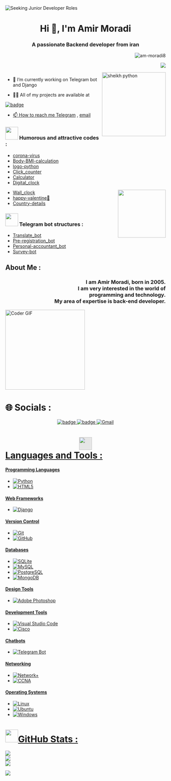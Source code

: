 <img src="https://user-images.githubusercontent.com/35267447/206916906-9bfb66d9-c419-44c2-908a-4885e610425f.gif" alt="Seeking Junior Developer Roles" style="max-width: 100%; display: inline-block;" data-target="animated-image.originalImage">
<h1 align="center">Hi 👋, I'm Amir Moradi</h1>
<h3 align="center">A passionate Backend developer from iran</h3>

<p align="right"> <img src="https://komarev.com/ghpvc/?username=am-moradi8&label=Profile%20views&color=FF0004&style=flat" alt="am-moradi8" /> </p>

<p align="right"> <img src="https://shields.io/github/followers/am-moradi8?style=for-the-badge&logo=github" /> </p>


<img  height="200px"  align="right" alt="sheikh python" src="https://camo.githubusercontent.com/c87ad6a19c7544e9b15b362bb5db638da7bb26f1d4442ed5bdf7c9e01640b751/68747470733a2f2f6d69722d73332d63646e2d63662e626568616e63652e6e65742f70726f6a6563745f6d6f64756c65732f68642f3036663231613136313932313931392e363363643738383764306137302e676966" data-canonical-src="https://mir-s3-cdn-cf.behance.net/project_modules/hd/06f21a161921919.63cd7887d0a70.gif" style="max_width: 100%; display: inline-block;" data-target="animated-image.originalImage">

<p align="left"> <a href="https://twitter.com/" target="blank"><img src="https://img.shields.io/twitter/follow/?logo=twitter&style=for-the-badge" alt="" /></a> </p>

- 🔭 I’m currently working on Telegram bot and Django

- 👨‍💻 All of my projects are available at

<a href="https://github.com/am-moradi8" rel="nofollow"><img src="https://camo.githubusercontent.com/2a20aa45e6fb4779618656ad8284b4113ad07b2722b3aef297fc1cf488447d4e/68747470733a2f2f696d672e736869656c64732e696f2f656e64706f696e743f75726c3d68747470733a2f2f676973742e67697468756275736572636f6e74656e742e636f6d2f727564726162617261642f30323731633662353263663931313238393139393164306330366536393939612f7261772f72622d6769746875622e6a736f6e" alt="badge" data-canonical-src="https://img.shields.io/endpoint?url=https://gist.githubusercontent.com/rudrabarad/0271c6b52cf9112891991d0c06e6999a/raw/rb-github.json" style="max-width: 100%;">

- 📫 How to reach me [Telegram](https://t.me/Am_moradi8) ,
[email](mailto:amirmoradi319mo@gmail.com)

<h3 align="left">
 <img height="40px" src="https://user-images.githubusercontent.com/74038190/235223599-0eadbd7c-c916-4f24-af9d-9242730e6172.gif" style="max-width: 100%; display: inline-block;" data-target="animated-image.originalImage"> Humorous and attractive codes :
</h3>
 
- [corona-virus](https://github.com/am-moradi8/Corona-virus) 
- [Body-BMI-calculation](https://github.com/am-moradi8/bmi-or-gui) 
- [logo-python](https://github.com/am-moradi8/logo-python) 
- [Click_counter](https://github.com/am-moradi8/Click_counter) 
- [Calculator](https://github.com/am-moradi8/Calculator) 
- [Digital_clock](https://github.com/am-moradi8/Digital_clock)
<img align="right" height="150px" src="https://user-images.githubusercontent.com/74038190/212284136-03988914-d899-44b4-b1d9-4eeccf656e44.gif" style="max-width: 100%; display: inline-block;" data-target="animated-image.originalImage">

- [Wall_clock](https://github.com/am-moradi8/Wall_clock)
- [happy-valentine🎉](https://github.com/am-moradi8/happy-valentine)
- [Country-details](https://github.com/am-moradi8/Country-details)



<h3 align="left">
  <img height="40px" src="https://user-images.githubusercontent.com/74038190/235223599-0eadbd7c-c916-4f24-af9d-9242730e6172.gif" style="max-width: 100%; display: inline-block;" data-target="animated-image.originalImage"> Telegram bot structures :
</h3>

- [Translate_bot](https://github.com/am-moradi8/translate-bot)
- [Pre-registration_bot](https://github.com/am-moradi8/Pre-registration_bot)
- [Personal-accountant_bot](https://github.com/am-moradi8/Personal-accountant_bot)
- [Survey-bot](https://github.com/am-moradi8/Survey-bot)

##  About Me :
<h3 align="right">
  I am Amir Moradi, born in 2005.<br>I am very interested in the world of <br>programming and technology.<br>My area of ​​expertise is back-end developer.
</h3>

<img alt="Coder GIF" height="250" src="https://camo.githubusercontent.com/2366b34bb903c09617990fb5fff4622f3e941349e846ddb7e73df872a9d21233/68747470733a2f2f63646e2e6472696262626c652e636f6d2f75736572732f3733303730332f73637265656e73686f74732f363538313234332f6176656e746f2e676966" data-canonical-src="https://cdn.dribbble.com/users/730703/screenshots/6581243/avento.gif" style="max-width: 100%; display: inline-block;" data-target="animated-image.originalImage">

# 🌐 Socials :
<div align="center" >
 <a href="https://instagram.com/am_moradi8" rel="nofollow"><img src="https://camo.githubusercontent.com/03acd7eddfb51194c47472752ee374c1e144b2c93a9479b423adb679004c21dc/68747470733a2f2f696d672e736869656c64732e696f2f656e64706f696e743f75726c3d68747470733a2f2f676973742e67697468756275736572636f6e74656e742e636f6d2f727564726162617261642f30663764396133396262656531356133326431313832363639623335396464312f7261772f72622d696e7374616772616d2e6a736f6e" alt="badge" data-canonical-src="https://img.shields.io/endpoint?url=https://gist.githubusercontent.com/rudrabarad/0f7d9a39bbee15a32d1182669b359dd1/raw/rb-instagram.json" style="max-width: 100%;">
<a href="https://t.me/Am_moradi8" rel="nofollow"><img src="https://camo.githubusercontent.com/3d97a0922ff1fc220f25f8b7868cafdbabf4292800cb2165d804a06efb563d9d/68747470733a2f2f696d672e736869656c64732e696f2f656e64706f696e743f75726c3d68747470733a2f2f676973742e67697468756275736572636f6e74656e742e636f6d2f727564726162617261642f30633338373839643565653439336132323466373032626462623938626237662f7261772f72622d74656c656772616d2e6a736f6e" alt="badge" data-canonical-src="https://img.shields.io/endpoint?url=https://gist.githubusercontent.com/rudrabarad/0c38789d5ee493a224f702bdbb98bb7f/raw/rb-telegram.json" style="max-width: 100%;">
  <a href="mailto:amirmoradi319mo@gmail.com"><img src="https://camo.githubusercontent.com/808db200e261840d501dc40e6cd39bf1b7ac9f577ae265f189f102c467c77c3a/68747470733a2f2f696d672e736869656c64732e696f2f62616467652f2532302d53656e642532304d61696c2d626c61636b3f636f6c6f723d303037454336266c6162656c436f6c6f723d353535353535266c6f676f3d676d61696c266c6f676f436f6c6f723d663566376665" alt="Gmail" data-canonical-src="https://img.shields.io/badge/%20-Send%20Mail-black?color=007EC6&amp;labelColor=555555&amp;logo=gmail&amp;logoColor=f5f7fe" style="max-width: 100%;">
</div>

<h1 align="left">
 <img height="40px" style="display: block;-webkit-user-select: none;margin: auto;background-color: hsl(0, 0%, 90%);" src="https://user-images.githubusercontent.com/74038190/212284087-bbe7e430-757e-4901-90bf-4cd2ce3e1852.gif"> Languages and Tools :
</h1>

#### Programming Languages
- ![Python](https://img.shields.io/badge/Python-3776AB?style=for-the-badge&logo=python&logoColor=white)
- ![HTML5](https://img.shields.io/badge/HTML5-E34F26?style=for-the-badge&logo=html5&logoColor=white)

#### Web Frameworks
- ![Django](https://img.shields.io/badge/Django-092E20?style=for-the-badge&logo=django&logoColor=white)

#### Version Control
- ![Git](https://img.shields.io/badge/Git-F05032?style=for-the-badge&logo=git&logoColor=white)
- ![GitHub](https://img.shields.io/badge/GitHub-100000?style=for-the-badge&logo=github&logoColor=white)

#### Databases
- ![SQLite](https://img.shields.io/badge/SQLite-07405E?style=for-the-badge&logo=sqlite&logoColor=white)
- ![MySQL](https://img.shields.io/badge/MySQL-00000F?style=for-the-badge&logo=mysql&logoColor=white)
- ![PostgreSQL](https://img.shields.io/badge/PostgreSQL-316192?style=for-the-badge&logo=postgresql&logoColor=white)
- ![MongoDB](https://img.shields.io/badge/MongoDB-4EA94B?style=for-the-badge&logo=mongodb&logoColor=white)

#### Design Tools
- ![Adobe Photoshop](https://img.shields.io/badge/Adobe%20Photoshop-31A8FF?style=for-the-badge&logo=adobephotoshop&logoColor=black)

#### Development Tools
- ![Visual Studio Code](https://img.shields.io/badge/Visual%20Studio%20Code-0078D4?style=for-the-badge&logo=visual%20studio%20code&logoColor=white)
- ![Cisco](https://img.shields.io/badge/Cisco-000000?style=for-the-badge&logo=cisco&logoColor=white)

#### Chatbots
- ![Telegram Bot](https://img.shields.io/badge/Telegram%20Bot-0088cc?style=for-the-badge&logo=telegram&logoColor=white)

#### Networking
- ![Network+](https://img.shields.io/badge/Network+-000000?style=for-the-badge&logo=comptia&logoColor=white)
- ![CCNA](https://img.shields.io/badge/CCNA-000000?style=for-the-badge&logo=cisco&logoColor=white)

#### Operating Systems
- ![Linux](https://img.shields.io/badge/Linux-FCC624?style=for-the-badge&logo=linux&logoColor=black)
- ![Ubuntu](https://img.shields.io/badge/Ubuntu-E95420?style=for-the-badge&logo=ubuntu&logoColor=white)
- ![Windows](https://img.shields.io/badge/Windows-0078D6?style=for-the-badge&logo=windows&logoColor=white)

<h1 align="left">
  <img height="40px" src="https://camo.githubusercontent.com/792339729babf55dc139ac8189abba7aa4ff21366eecda37b3f0c37200dfa871/68747470733a2f2f6d656469612e67697068792e636f6d2f6d656469612f6959384352426451584f444a5343455249722f67697068792e676966" height="30" data-canonical-src="https://media.giphy.com/media/iY8CRBdQXODJSCERIr/giphy.gif" style="max-width: 100%; display: inline-block;" data-target="animated-image.originalImage">GitHub Stats :
</h1>

![](https://github-readme-stats.vercel.app/api?username=am-moradi8&theme=one_dark_pro&hide_border=false&include_all_commits=false&count_private=false)<br/>
![](https://github-readme-streak-stats.herokuapp.com/?user=am-moradi8&theme=one_dark_pro&hide_border=false)<br/>
![](https://github-readme-stats.vercel.app/api/top-langs/?username=am-moradi8&theme=one_dark_pro&hide_border=false&include_all_commits=false&count_private=false&layout=compact)

<!-- Proudly created with GPRM ( https://gprm.itsvg.in ) -->

<!-- Proudly created with GPRM ( https://gprm.itsvg.in ) -->


<img src="https://camo.githubusercontent.com/ff1d4eb768b74fa335491dd8a7e87d95017665c1570e5a8828fddfdb728da450/68747470733a2f2f63617073756c652d72656e6465722e76657263656c2e6170702f6170693f747970653d776176696e6726636f6c6f723d6772616469656e74266865696768743d3130302673656374696f6e3d666f6f746572" data-canonical-src="https://capsule-render.vercel.app/api?type=waving&amp;color=gradient&amp;height=100&amp;section=footer" style="max-width: 100%;">
